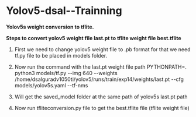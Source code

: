 # Yolov5-dsal--Trainning
**Yolov5s weight conversion to tflite.**

**Steps to convert yolov5 weight file last.pt to tflite weight file best.tflite**
1. First we need to change yolov5 weight file to .pb format for that we need tf.py file to be placed in models folder.


2. Now run the command with the last.pt weight file path
 PYTHONPATH=. python3  models/tf.py --img 640 --weights /home/dsalguradv1050ti/yolov5/runs/train/exp14/weights/last.pt --cfg models/yolov5s.yaml --tf-nms

3. Will get the saved_model folder at the same path of yolov5s last.pt path 
4. Now run tfliteconversion.py file to get the best.tflite file (tflite weight file)


